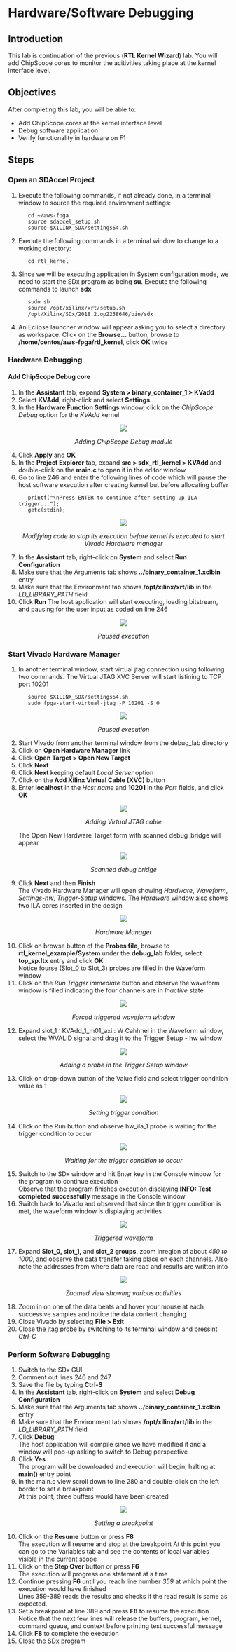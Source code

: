 # Hardware/Software Debugging

## Introduction

This lab is continuation of the previous (**RTL Kernel Wizard**) lab. You will add ChipScope cores to monitor the acitivities taking place at the kernel interface level. 

## Objectives

After completing this lab, you will be able to:

- Add ChipScope cores at the kernel interface level 
- Debug software application
- Verify functionality in hardware on F1

## Steps
### Open an SDAccel Project
1. Execute the following commands, if not already done, in a terminal window to source the required environment settings:
   ```
      cd ~/aws-fpga
      source sdaccel_setup.sh
      source $XILINX_SDX/settings64.sh
   ```
1. Execute the following commands in a terminal window to change to a working directory:  
   ```
      cd rtl_kernel
   ```
1. Since we will be executing application in System configuration mode, we need to start the SDx program as being **su**. Execute the following commands to launch **sdx**
   ```
      sudo sh
      source /opt/xilinx/xrt/setup.sh
      /opt/Xilinx/SDx/2018.2.op2258646/bin/sdx
   ```  
1. An Eclipse launcher window will appear asking you to select a directory as workspace. Click on the **Browse…** button, browse to **/home/centos/aws-fpga/rtl\_kernel**, click **OK** twice

### Hardware Debugging
#### Add ChipScope Debug core      
1. In the **Assistant** tab, expand **System > binary_container_1 > KVadd**
1. Select **KVAdd**, right-click and select **Settings...**
1. In the **Hardware Function Settings** window, click on the _ChipScope Debug_ option for the _KVAdd_ kernel
    <p align="center">
    <img src ="./images/debug_lab/FigDebugLab-1.png"/>
    </p>
    <p align = "center">
    <i>Adding ChipScope Debug module</i>
    </p>
1. Click **Apply** and **OK**
1. In the **Project Explorer** tab, expand **src > sdx_rtl_kernel > KVAdd** and double-click on the **main.c** to open it in the editor window
1. Go to line 246 and enter the following lines of code which will pause the host software execution after creating kernel but before allocating buffer
   ```
      printf("\nPress ENTER to continue after setting up ILA trigger...");
      getc(stdin);
   ```
    <p align="center">
    <img src ="./images/debug_lab/FigDebugLab-2.png"/>
    </p>
    <p align = "center">
    <i>Modifying code to stop its execution before kernel is executed to start Vivado Hardware manager</i>
    </p>
1. In the **Assistant** tab, right-click on **System** and select **Run Configuration**
1. Make sure that the Arguments tab shows **../binary_container_1.xclbin** entry
1. Make sure that the Environment tab shows **/opt/xilinx/xrt/lib** in the _LD\_LIBRARY\_PATH_ field
1. Click **Run**
The host application will start executing, loading bitstream, and pausing for the user input as coded on line 246
    <p align="center">
    <img src ="./images/debug_lab/FigDebugLab-3.png"/>
    </p>
    <p align = "center">
    <i>Paused execution</i>
    </p>
### Start Vivado Hardware Manager
1. In another terminal window, start virtual jtag connection using following two commands. The Virtual JTAG XVC Server will start listining to TCP port 10201
   ```
      source $XILINX_SDX/settings64.sh
      sudo fpga-start-virtual-jtag -P 10201 -S 0
   ```
    <p align="center">
    <img src ="./images/debug_lab/FigDebugLab-4.png"/>
    </p>
    <p align = "center">
    <i>Paused execution</i>
    </p>
1. Start Vivado from another terminal window from the debug_lab directory
1. Click on **Open Hardware Manager** link
1. Click **Open Target > Open New Target**
1. Click **Next**
1. Click **Next** keeping default _Local Server_ option
1. Click on the **Add Xilinx Virtual Cable (XVC)** button
1. Enter **localhost** in the _Host name_ and **10201** in the _Port_ fields, and click **OK**
    <p align="center">
    <img src ="./images/debug_lab/FigDebugLab-5.png"/>
    </p>
    <p align = "center">
    <i>Adding Virtual JTAG cable</i>
    </p>
    The Open New Hardware Target form with scanned debug_bridge will appear
     <p align="center">
    <img src ="./images/debug_lab/FigDebugLab-6.png"/>
    </p>
    <p align = "center">
    <i>Scanned debug bridge</i>
    </p>  
1. Click **Next** and then **Finish**  
The Vivado Hardware Manager will open showing _Hardware_, _Waveform_, _Settings-hw_, _Trigger-Setup_ windows. The _Hardware_ window also shows two ILA cores inserted in the design
     <p align="center">
    <img src ="./images/debug_lab/FigDebugLab-7.png"/>
    </p>
    <p align = "center">
    <i>Hardware Manager</i>
    </p>  
1. Click on browse button of the **Probes file**, browse to **rtl_kernel_example/System** under the **debug_lab** folder, select **top_sp.ltx** entry and click **OK**  
Notice fourse (Slot_0 to Slot_3) probes are filled in the Waveform window
1. Click on the _Run Trigger immediate_ button and observe the waveform window is filled indicating the four channels are in _Inactive_ state
     <p align="center">
    <img src ="./images/debug_lab/FigDebugLab-8.png"/>
    </p>
    <p align = "center">
    <i>Forced triggered waveform window</i>
    </p>  
1. Expand slot_1 : KVAdd_1_m01_axi : W Cahhnel in the Waveform window, select the WVALID signal and drag it to the Trigger Setup - hw window
     <p align="center">
    <img src ="./images/debug_lab/FigDebugLab-9.png"/>
    </p>
    <p align = "center">
    <i>Adding a probe in the Trigger Setup window</i>
    </p>  
1. Click on drop-down button of the Value field and select trigger condition value as 1
     <p align="center">
    <img src ="./images/debug_lab/FigDebugLab-10.png"/>
    </p>
    <p align = "center">
    <i>Setting trigger condition</i>
    </p>  
1. Click on the Run button and observe hw_ila_1 probe is waiting for the trigger condition to occur
     <p align="center">
    <img src ="./images/debug_lab/FigDebugLab-11.png"/>
    </p>
    <p align = "center">
    <i>Waiting for the trigger condition to occur</i>
    </p>  
1. Switch to the SDx window and hit Enter key in the Console window for the program to continue execution  
Observe that the program finishes execution displaying **INFO: Test completed successfully** message in the Console window
1. Switch back to Vivado and observed that since the trigger condition is met, the waveform window is displaying activities
     <p align="center">
    <img src ="./images/debug_lab/FigDebugLab-12.png"/>
    </p>
    <p align = "center">
    <i>Triggered waveform</i>
    </p>  
1. Expand **Slot_0, slot_1,** and **slot_2 groups**, zoom inregion of about _450 to 1000_, and observe the data transfer taking place on each channels. Also note the addresses from where data are read and results are written into  
    <p align="center">
    <img src ="./images/debug_lab/FigDebugLab-13.png"/>
    </p>
    <p align = "center">
    <i>Zoomed view showing various activities</i>
    </p>  
1. Zoom in on one of the data beats and hover your mouse at each successive samples and notice the data content changing
1. Close Vivado by selecting **File > Exit**
1. Close the jtag probe by switching to its terminal window and pressint _Ctrl-C_

### Perform Software Debugging
1. Switch to the SDx GUI
1. Comment out lines 246 and 247
1. Save the file by typing **Ctrl-S**
1. In the **Assistant** tab, right-click on **System** and select **Debug Configuration**
1. Make sure that the Arguments tab shows **../binary_container_1.xclbin** entry
1. Make sure that the Environment tab shows **/opt/xilinx/xrt/lib** in the _LD\_LIBRARY\_PATH_ field
1. Click **Debug**  
The host application will compile since we have modified it and a window will pop-up asking to switch to Debug perspective
1. Click **Yes**  
The program will be downloaded and execution will begin, halting at **main()** entry point
1. In the main.c view scroll down to line 280 and double-click on the left border to set a breakpoint  
At this point, three buffers would have been created
    <p align="center">
    <img src ="./images/debug_lab/FigDebugLab-14.png"/>
    </p>
    <p align = "center">
    <i>Setting a breakpoint</i>
    </p>  
1. Click on the **Resume** button or press **F8**  
The execution will resume and stop at the breakpoint
At this point you can go to the Variables tab and see the contents of local variables visible in the current scope
1. Click on the **Step Over** button or press **F6**  
The execution will progress one statement at a time
1. Continue pressing **F6** until you reach line number _359_ at which point the execution would have finished  
Lines 359-389 reads the results and checks if the read result is same as expected.
1. Set a breakpoint at line 389 and press **F8** to resume the execution  
Notice that the next few lines will release the buffers, program, kernel, command queue, and context before printing test successful message
1. Click **F8** to complete the execution
1. Close the SDx program











